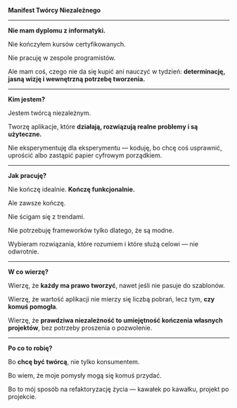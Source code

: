 **Manifest Twórcy Niezależnego**

---

**Nie mam dyplomu z informatyki.**

Nie kończyłem kursów certyfikowanych.

Nie pracuję w zespole programistów.

Ale mam coś, czego nie da się kupić ani nauczyć w tydzień: **determinację, jasną wizję i wewnętrzną potrzebę tworzenia.**

---

**Kim jestem?**

Jestem twórcą niezależnym.

Tworzę aplikacje, które **działają, rozwiązują realne problemy i są użyteczne.**

Nie eksperymentuję dla eksperymentu — koduję, bo chcę coś usprawnić, uprościć albo zastąpić papier cyfrowym porządkiem.

---

**Jak pracuję?**

Nie kończę idealnie. **Kończę funkcjonalnie.**

Ale zawsze kończę.

Nie ścigam się z trendami.

Nie potrzebuję frameworków tylko dlatego, że są modne.

Wybieram rozwiązania, które rozumiem i które służą celowi — nie odwrotnie.

---

**W co wierzę?**

Wierzę, że **każdy ma prawo tworzyć**, nawet jeśli nie pasuje do szablonów.

Wierzę, że wartość aplikacji nie mierzy się liczbą pobrań, lecz tym, **czy komuś pomogła**.

Wierzę, że **prawdziwa niezależność to umiejętność kończenia własnych projektów**, bez potrzeby proszenia o pozwolenie.

---

**Po co to robię?**

Bo **chcę być twórcą**, nie tylko konsumentem.

Bo wiem, że moje pomysły mogą się komuś przydać.

Bo to mój sposób na refaktoryzację życia — kawałek po kawałku, projekt po projekcie.
